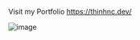 Visit my Portfolio
https://thinhnc.dev/

![image](https://github.com/user-attachments/assets/0f9a4bd0-9757-4058-a26b-5383b234f51a)
